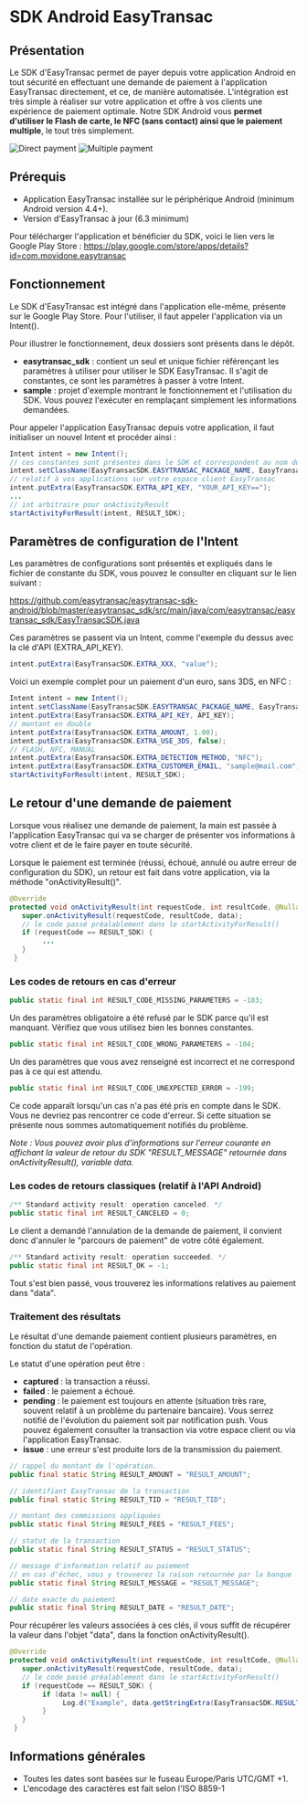 # SDK Android EasyTransac

## Présentation

Le SDK d'EasyTransac permet de payer depuis votre application Android en tout sécurité en effectuant une demande de paiement à l'application EasyTransac directement, et ce, de manière automatisée. L'intégration est très simple à réaliser sur votre application et offre à vos clients une expérience de paiement optimale. Notre SDK Android vous **permet d'utiliser le Flash de carte, le NFC (sans contact) ainsi que le paiement multiple**, le tout très simplement.

![Direct payment](https://i.imgur.com/kg1pGHw.png) ![Multiple payment](https://i.imgur.com/OEI6GcI.png)

## Prérequis

- Application EasyTransac installée sur le périphérique Android (minimum Android version 4.4+).
- Version d'EasyTransac à jour (6.3 minimum)

Pour télécharger l'application et bénéficier du SDK, voici le lien vers le Google Play Store : https://play.google.com/store/apps/details?id=com.movidone.easytransac

## Fonctionnement
Le SDK d'EasyTransac est intégré dans l'application elle-même, présente sur le Google Play Store. Pour l'utiliser, il faut appeler l'application via un Intent(). 

Pour illustrer le fonctionnement, deux dossiers sont présents dans le dépôt.

- **easytransac_sdk** : contient un seul et unique fichier référençant les paramètres à utiliser pour utiliser le SDK EasyTransac. Il s'agit de constantes, ce sont les paramètres à passer à votre Intent.
- **sample** : projet d'exemple montrant le fonctionnement et l'utilisation du SDK. Vous pouvez l'exécuter en remplaçant simplement les informations demandées.

Pour appeler l'application EasyTransac depuis votre application, il faut initialiser un nouvel Intent et procéder ainsi : 

```java
Intent intent = new Intent();  
// ces constantes sont présentes dans le SDK et correspondent au nom du package de l'application EasyTransac
intent.setClassName(EasyTransacSDK.EASYTRANSAC_PACKAGE_NAME, EasyTransacSDK.EASYTRANSAC_CLASS_NAME);  
// relatif à vos applications sur votre espace client EasyTransac
intent.putExtra(EasyTransacSDK.EXTRA_API_KEY, "YOUR_API_KEY==");
...
// int arbitraire pour onActivityResult
startActivityForResult(intent, RESULT_SDK);
```
## Paramètres de configuration de l'Intent

Les paramètres de configurations sont présentés et expliqués dans le fichier de constante du SDK, vous pouvez le consulter en cliquant sur le lien suivant : 

https://github.com/easytransac/easytransac-sdk-android/blob/master/easytransac_sdk/src/main/java/com/easytransac/easytransac_sdk/EasyTransacSDK.java

Ces paramètres se passent via un Intent, comme l'exemple du dessus avec la clé d'API (EXTRA_API_KEY).

```java
intent.putExtra(EasyTransacSDK.EXTRA_XXX, "value");
```

Voici un exemple complet pour un paiement d'un euro, sans 3DS, en NFC :

```java
Intent intent = new Intent();  
intent.setClassName(EasyTransacSDK.EASYTRANSAC_PACKAGE_NAME, EasyTransacSDK.EASYTRANSAC_CLASS_NAME);  
intent.putExtra(EasyTransacSDK.EXTRA_API_KEY, API_KEY);  
// montant en double
intent.putExtra(EasyTransacSDK.EXTRA_AMOUNT, 1.00);  
intent.putExtra(EasyTransacSDK.EXTRA_USE_3DS, false);
// FLASH, NFC, MANUAL
intent.putExtra(EasyTransacSDK.EXTRA_DETECTION_METHOD, "NFC");  
intent.putExtra(EasyTransacSDK.EXTRA_CUSTOMER_EMAIL, "sample@mail.com");   
startActivityForResult(intent, RESULT_SDK);
```

## Le retour d'une demande de paiement

Lorsque vous réalisez une demande de paiement, la main est passée à l'application EasyTransac qui va se charger de présenter vos informations à votre client et de le faire payer en toute sécurité. 

Lorsque le paiement est terminée (réussi, échoué, annulé ou autre erreur de configuration du SDK), un retour est fait dans votre application, via la méthode "onActivityResult()".

```java
@Override  
protected void onActivityResult(int requestCode, int resultCode, @Nullable Intent data) {  
   super.onActivityResult(requestCode, resultCode, data);
   // le code passé préalablement dans le startActivityForResult()
   if (requestCode == RESULT_SDK) {
        ...
   }
 }
 ```

### Les codes de retours en cas d'erreur

```java
public static final int RESULT_CODE_MISSING_PARAMETERS = -103;  
```
Un des paramètres obligatoire a été refusé par le SDK parce qu'il est manquant. Vérifiez que vous utilisez bien les bonnes constantes. 

```java
public static final int RESULT_CODE_WRONG_PARAMETERS = -104;  
```
Un des paramètres que vous avez renseigné est incorrect et ne correspond pas à ce qui est attendu.

```java
public static final int RESULT_CODE_UNEXPECTED_ERROR = -199;
```
Ce code apparaît lorsqu'un cas n'a pas été pris en compte dans le SDK. Vous ne devriez pas rencontrer ce code d'erreur. Si cette situation se présente nous sommes automatiquement notifiés du problème.

*Note : Vous pouvez avoir plus d'informations sur l'erreur courante en affichant la valeur de retour du SDK "RESULT_MESSAGE" retournée dans onActivityResult(), variable data.*

### Les codes de retours classiques (relatif à l'API Android)

```java
/** Standard activity result: operation canceled. */  
public static final int RESULT_CANCELED = 0;
```
Le client a demandé l'annulation de la demande de paiement, il convient donc d'annuler le "parcours de paiement" de votre côté également.
```java
/** Standard activity result: operation succeeded. */  
public static final int RESULT_OK = -1;
```
Tout s'est bien passé, vous trouverez les informations relatives au paiement dans "data".

### Traitement des résultats 

Le résultat d'une demande paiement contient plusieurs paramètres, en fonction du statut de l'opération.  

Le statut d'une opération peut être  : 
- **captured** : la transaction a réussi.
- **failed** : le paiement a échoué.
- **pending** : le paiement est toujours en attente (situation très rare, souvent relatif à un problème du partenaire bancaire). Vous serrez notifié de l'évolution du paiement soit par notification push. Vous pouvez également consulter la transaction via votre espace client ou via l'application EasyTransac.
- **issue** : une erreur s'est produite lors de la transmission du paiement.

```java
// rappel du montant de l'opération.
public final static String RESULT_AMOUNT = "RESULT_AMOUNT";  
```
```java
// identifiant EasyTransac de la transaction
public final static String RESULT_TID = "RESULT_TID";  
```
```java
// montant des commissions appliquées
public static final String RESULT_FEES = "RESULT_FEES";  
```
```java
// statut de la transaction
public static final String RESULT_STATUS = "RESULT_STATUS";  
```
```java
// message d'information relatif au paiement
// en cas d'échec, vous y trouverez la raison retournée par la banque
public static final String RESULT_MESSAGE = "RESULT_MESSAGE";  
```
```java
// date exacte du paiement
public static final String RESULT_DATE = "RESULT_DATE";
```

Pour récupérer les valeurs associées à ces clés, il vous suffit de récupérer la valeur dans l'objet "data", dans la fonction onActivityResult().

```java
@Override  
protected void onActivityResult(int requestCode, int resultCode, @Nullable Intent data) {  
   super.onActivityResult(requestCode, resultCode, data);
   // le code passé préalablement dans le startActivityForResult()
   if (requestCode == RESULT_SDK) {
        if (data != null) {
			 Log.d("Example", data.getStringExtra(EasyTransacSDK.RESULT_STATUS));
        }
   }
 }
 ```

## Informations générales
 - Toutes les dates sont basées sur le fuseau Europe/Paris UTC/GMT +1.
 - L'encodage des caractères est fait selon l'ISO 8859-1
